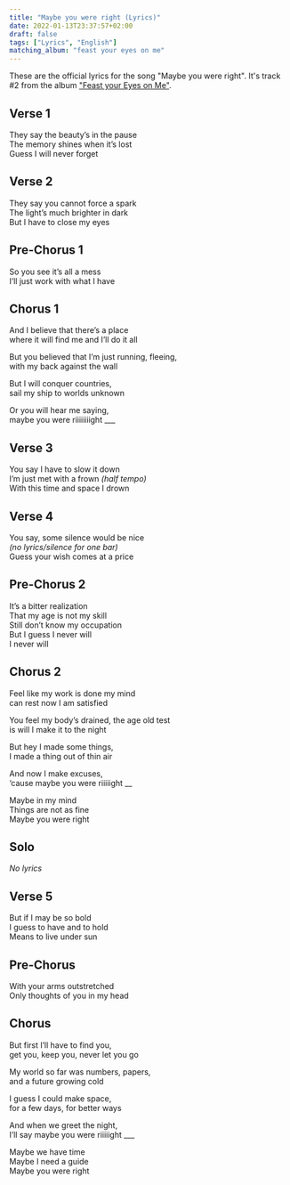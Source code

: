 ```yaml
---
title: "Maybe you were right (Lyrics)"
date: 2022-01-13T23:37:57+02:00
draft: false
tags: ["Lyrics", "English"]
matching_album: "feast your eyes on me"
---
```


These are the official lyrics for the song "Maybe you were right". It's track #2 from the album ["Feast your Eyes on Me"](/albums/feast-your-eyes-on-me). 

## Verse 1
They say the beauty’s in the pause  
The memory shines when it’s lost  
Guess I will never forget

## Verse 2
They say you cannot force a spark  
The light’s much brighter in dark  
But I have to close my eyes

## Pre-Chorus 1
So you see it’s all a mess  
I’ll just work with what I have

## Chorus 1								
And I believe that there’s a place  
where it will find me and I’ll do it all

But you believed that I’m just running, fleeing,  
with my back against the wall

But I will conquer countries,  
sail my ship to worlds unknown

Or you will hear me saying,  
maybe you were riiiiiiiight ___ 

## Verse 3
You say I have to slow it down  
I’m just met with a frown _(half tempo)_  
With this time and space I drown

## Verse 4
You say, some silence would be nice  
_(no lyrics/silence for one bar)_  
Guess your wish comes at a price

## Pre-Chorus 2 
It’s a bitter realization  
That my age is not my skill  
Still don’t know my occupation  
But I guess I never will  
I never will

## Chorus 2
Feel like my work is done my mind  
can rest now I am satisfied

You feel my body’s drained, the age old test  
is will I make it to the night

But hey I made some things,  
I made a thing out of thin air

And now I make excuses,  
‘cause maybe you were riiiiight __

Maybe in my mind  
Things are not as fine  
Maybe you were right

## Solo
_No lyrics_

## Verse 5
But if I may be so bold  
I guess to have and to hold   
Means to live under sun

## Pre-Chorus 
With your arms outstretched  
Only thoughts of you in my head

## Chorus
But first I’ll have to find you,  
get you, keep you, never let you go

My world so far was numbers, papers,  
and a future growing cold

I guess I could make space,  
for a few days, for better ways

And when we greet the night,  
I’ll say maybe you were riiiiight ___

Maybe we have time  
Maybe I need a guide  
Maybe you were right
